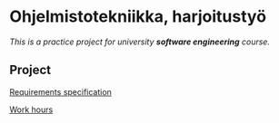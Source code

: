 # Ohjelmistotekniikka, harjoitustyö
_This is a practice project for university **software engineering** course._


## Project
[Requirements specification](https://github.com/annareej/rpg-battlemap/blob/master/documentation/requirements.md)

[Work hours](https://github.com/annareej/rpg-battlemap/blob/master/documentation/workhours.md)
